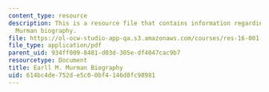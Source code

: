 ```yaml
---
content_type: resource
description: This is a resource file that contains information regarding Earll M.
  Murman biography.
file: https://ol-ocw-studio-app-qa.s3.amazonaws.com/courses/res-16-001-lean-enterprise-en-espanol-january-iap-2012/614bc4de752de5c00bf4146d8fc98981_MITRES_16_001IAP12_Earll.pdf
file_type: application/pdf
parent_uid: 934ff009-8481-d03d-305e-df4047cac9b7
resourcetype: Document
title: Earll M. Murman Biography
uid: 614bc4de-752d-e5c0-0bf4-146d8fc98981
---
```

